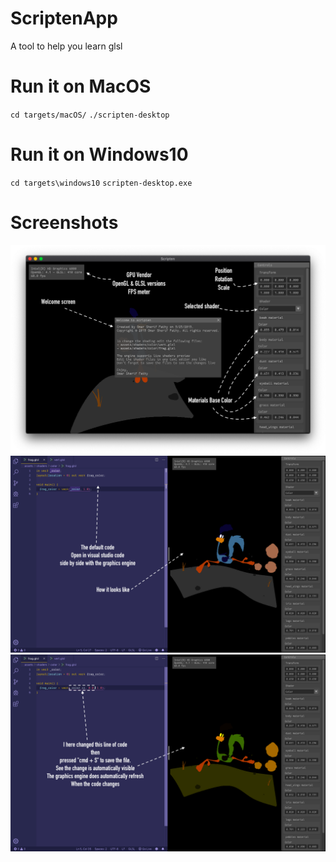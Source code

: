 # ScriptenApp
A tool to help you learn glsl

# Run it on MacOS
`cd targets/macOS/`
`./scripten-desktop`

# Run it on Windows10
`cd targets\windows10`
`scripten-desktop.exe`

# Screenshots
![Alt text](/screenshots/hello.png "Welcome")
![Alt text](/screenshots/before.png "Before")
![Alt text](/screenshots/after.png "After")
